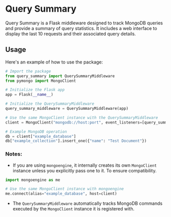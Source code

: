 # Query Summary

Query Summary is a Flask middleware designed to track MongoDB queries and provide a summary of query statistics. It includes a web interface to display the last 10 requests and their associated query details.

## Usage
Here's an example of how to use the package:

```python
# Import the package
from query_summary import QuerySummaryMiddleware
from pymongo import MongoClient

# Initialize the Flask app
app = Flask(__name__)

# Initialize the QuerySummaryMiddleware
query_summary_middleware = QuerySummaryMiddleware(app)

# Use the same MongoClient instance with the QuerySummaryMiddleware
client = MongoClient("mongodb://host:port", event_listeners=[query_summary_middleware.query_counter])

# Example MongoDB operation
db = client["example_database"]
db["example_collection"].insert_one({"name": "Test Document"})
```

### Notes:
- If you are using `mongoengine`, it internally creates its own `MongoClient` instance unless you explicitly pass one to it. To ensure compatibility.

```python
import mongoengine as me

# Use the same MongoClient instance with mongoengine
me.connect(alias="example_database", host=client)
```

- The `QuerySummaryMiddleware` automatically tracks MongoDB commands executed by the `MongoClient` instance it is registered with.